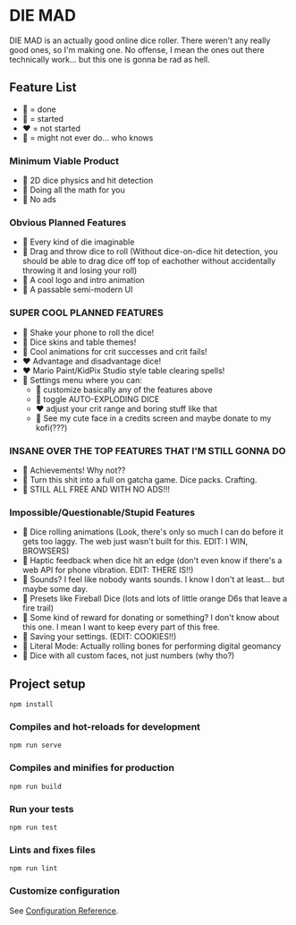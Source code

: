 # DIE MAD

DIE MAD is an actually good online dice roller. There weren't any really good ones, so I'm making one. No offense, I mean the ones out there technically work... but this one is gonna be rad as hell.

## Feature List

 - 💚 = done
 - 💛 = started
 - ♥️ = not started
 - 💜 = might not ever do... who knows

### Minimum Viable Product

 - 💚 2D dice physics and hit detection
 - 💚 Doing all the math for you
 - 💚 No ads

### Obvious Planned Features

 - 💚 Every kind of die imaginable
 - 💜 Drag and throw dice to roll (Without dice-on-dice hit detection, you should be able to drag dice off top of eachother without accidentally throwing it and losing your roll)
 - 💚 A cool logo and intro animation
 - 💛 A passable semi-modern UI

### SUPER COOL PLANNED FEATURES

 - 💚 Shake your phone to roll the dice!
 - 💛 Dice skins and table themes!
 - 💚 Cool animations for crit successes and crit fails!
 - ♥️ Advantage and disadvantage dice!
 - ♥️ Mario Paint/KidPix Studio style table clearing spells!
 - 💛 Settings menu where you can:
   - 💛 customize basically any of the features above
   - 💚 toggle AUTO-EXPLODING DICE
   - ♥️ adjust your crit range and boring stuff like that
   - 💜 See my cute face in a credits screen and maybe donate to my kofi(???)

### INSANE OVER THE TOP FEATURES THAT I'M STILL GONNA DO

 - 💛 Achievements! Why not??
 - 💛 Turn this shit into a full on gatcha game. Dice packs. Crafting.
 - 💚 STILL ALL FREE AND WITH NO ADS!!!

### Impossible/Questionable/Stupid Features

 - 💚 Dice rolling animations (Look, there's only so much I can do before it gets too laggy. The web just wasn't built for this. EDIT: I WIN, BROWSERS)
 - 💚 Haptic feedback when dice hit an edge (don't even know if there's a web API for phone vibration. EDIT: THERE IS!!)
 - 💜 Sounds? I feel like nobody wants sounds. I know I don't at least... but maybe some day.
 - 💜 Presets like Fireball Dice (lots and lots of little orange D6s that leave a fire trail)
 - 💜 Some kind of reward for donating or something? I don't know about this one. I mean I want to keep every part of this free.
 - 💚 Saving your settings. (EDIT: COOKIES!!)
 - 💜 Literal Mode: Actually rolling bones for performing digital geomancy
 - 💜 Dice with all custom faces, not just numbers (why tho?)

## Project setup
```
npm install
```

### Compiles and hot-reloads for development
```
npm run serve
```

### Compiles and minifies for production
```
npm run build
```

### Run your tests
```
npm run test
```

### Lints and fixes files
```
npm run lint
```

### Customize configuration
See [Configuration Reference](https://cli.vuejs.org/config/).
